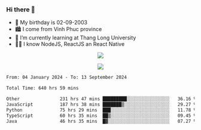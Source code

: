 ### Hi there 👋
- 🎂 My birthday is 02-09-2003
- 🏙️ I come from Vinh Phuc province
- 🌱 I’m currently learning at Thang Long University
- 🧑‍💻 I know NodeJS, ReactJS an React Native
<p align="center"><img src="https://github-readme-stats.vercel.app/api?username=tmquang0209&show_icons=true&theme=gradient"></p>
<p align="center"><img src="https://github-readme-stats.vercel.app/api/top-langs/?username=tmquang0209&hide=scss,css&langs_count=10"></p>
<!--START_SECTION:waka-->

```txt
From: 04 January 2024 - To: 13 September 2024

Total Time: 640 hrs 59 mins

Other               231 hrs 47 mins █████████░░░░░░░░░░░░░░░░   36.16 %
JavaScript          187 hrs 38 mins ███████▒░░░░░░░░░░░░░░░░░   29.27 %
Python              75 hrs 29 mins  ███░░░░░░░░░░░░░░░░░░░░░░   11.78 %
TypeScript          60 hrs 35 mins  ██▒░░░░░░░░░░░░░░░░░░░░░░   09.45 %
Java                46 hrs 35 mins  █▓░░░░░░░░░░░░░░░░░░░░░░░   07.27 %
```

<!--END_SECTION:waka-->
